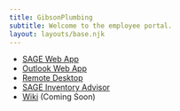 ```yaml
---
title: GibsonPlumbing
subtitle: Welcome to the employee portal.
layout: layouts/base.njk
---
```

- [SAGE Web App](https://qa.gibsonplumbing.com/GibsonQA)
- [Outlook Web App](https://mail.gibsonplumbing.com/owa)
- [Remote Desktop](https://control.itsupport247.net)
- [SAGE Inventory Advisor](https://gibsonplumbing.sageinvadv.net)
- [Wiki](https://wiki.gibsonplumbing.com) (Coming Soon)
